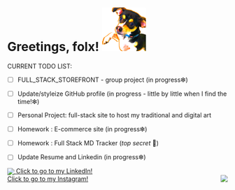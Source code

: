 # Greetings, folx! <img src="https://raw.githubusercontent.com/Cheez0id/MaryLeePrince-portfolio1/main/assets/images/reggi27.png" width="100px">

CURRENT TODO LIST:
- [ ] FULL_STACK_STOREFRONT - group project (in progress❇)
- [ ] Update/styleize GitHub profile (in progress - little by little when I find the time!❇)
- [ ] Personal Project: full-stack site to host my traditional and digital art
- [ ] Homework : E-commerce site (in progress❇)
- [ ] Homework : Full Stack MD Tracker (*top secret* 🤫)
- [ ] Update Resume and Linkedin (in progress❇)


<div>
<a href="https://www.linkedin.com/in/mary-prince-005404200/">
<img align="center" src="https://github-readme-stats.vercel.app/api/?username=Cheez0id&theme=<THEME_NAME>"/> Click to go to my LinkedIn!
</a>
<br>
<a href="https://www.instagram.com/marypaintsart">
<img align="right" src="https://raw.githubusercontent.com/Cheez0id/MaryLeePrince-portfolio1/main/assets/images/chameleon.png"/> Click to go to my Instagram! 
</a>
</div>


 
